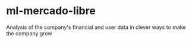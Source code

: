 # ml-mercado-libre
Analysis of the company's financial and user data in clever ways to make the company grow
